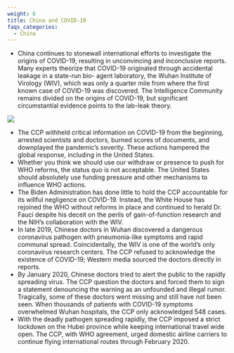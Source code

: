 ```yaml
---
weight: 6
title: China and COVID-19
faqs_categories:
  - China
---
```

* China continues to stonewall international efforts to investigate the origins of COVID-19, resulting in unconvincing and inconclusive reports. Many experts theorize that COVID-19 originated through accidental leakage in a state-run bio- agent laboratory, the Wuhan Institute of Virology (WIV), which was only a quarter mile from where the first known case of COVID-19 was discovered. The Intelligence Community remains divided on the origins of COVID-19, but significant circumstantial evidence points to the lab-leak theory.

![](/img/focus/screenshot-2024-06-21-at-8.27.33 pm.png)

* The CCP withheld critical information on COVID-19 from the beginning, arrested scientists and doctors, burned scores of documents, and downplayed the pandemic’s severity. These actions hampered the global response, including in the United States.
* Whether you think we should use our withdraw or presence to push for WHO reforms, the status quo is not acceptable. The United States should absolutely use funding pressure and other mechanisms to influence WHO actions.
* The Biden Administration has done little to hold the CCP accountable for its willful negligence on COVID-19. Instead, the White House has rejoined the WHO without reforms in place and continued to herald Dr. Fauci despite his deceit on the perils of gain-of-function research and the NIH’s collaboration with the WIV.
* In late 2019, Chinese doctors in Wuhan discovered a dangerous coronavirus pathogen with pneumonia-like symptoms and rapid communal spread. Coincidentally, the WIV is one of the world’s only coronavirus research centers. The CCP refused to acknowledge the existence of COVID-19; Western media sourced the doctors directly in reports.
* By January 2020, Chinese doctors tried to alert the public to the rapidly spreading virus. The CCP question the doctors and forced them to sign a statement denouncing the warning as an unfounded and illegal rumor. Tragically, some of these doctors went missing and still have not been seen. When thousands of patients with COVID-19 symptoms overwhelmed Wuhan hospitals, the CCP only acknowledged 548 cases.
* With the deadly pathogen spreading rapidly, the CCP imposed a strict lockdown on the Hubei province while keeping international travel wide open. The CCP, with WHO agreement, urged domestic airline carriers to continue flying international routes through February 2020.